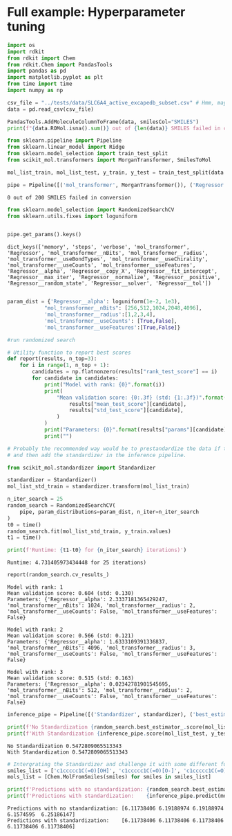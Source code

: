 # Full example: Hyperparameter tuning


```python
import os
import rdkit
from rdkit import Chem
from rdkit.Chem import PandasTools
import pandas as pd
import matplotlib.pyplot as plt
from time import time
import numpy as np

csv_file = "../tests/data/SLC6A4_active_excapedb_subset.csv" # Hmm, maybe better to download directly
data = pd.read_csv(csv_file)

PandasTools.AddMoleculeColumnToFrame(data, smilesCol="SMILES")
print(f"{data.ROMol.isna().sum()} out of {len(data)} SMILES failed in conversion")

from sklearn.pipeline import Pipeline
from sklearn.linear_model import Ridge
from sklearn.model_selection import train_test_split
from scikit_mol.transformers import MorganTransformer, SmilesToMol

mol_list_train, mol_list_test, y_train, y_test = train_test_split(data.ROMol, data.pXC50, random_state=0)

pipe = Pipeline([('mol_transformer', MorganTransformer()), ('Regressor', Ridge())])
```

    0 out of 200 SMILES failed in conversion



```python
from sklearn.model_selection import RandomizedSearchCV
from sklearn.utils.fixes import loguniform
```


```python

pipe.get_params().keys()
```




    dict_keys(['memory', 'steps', 'verbose', 'mol_transformer', 'Regressor', 'mol_transformer__nBits', 'mol_transformer__radius', 'mol_transformer__useBondTypes', 'mol_transformer__useChirality', 'mol_transformer__useCounts', 'mol_transformer__useFeatures', 'Regressor__alpha', 'Regressor__copy_X', 'Regressor__fit_intercept', 'Regressor__max_iter', 'Regressor__normalize', 'Regressor__positive', 'Regressor__random_state', 'Regressor__solver', 'Regressor__tol'])




```python

param_dist = {'Regressor__alpha': loguniform(1e-2, 1e3),
            "mol_transformer__nBits": [256,512,1024,2048,4096],
            'mol_transformer__radius':[1,2,3,4],
            'mol_transformer__useCounts': [True,False],
            'mol_transformer__useFeatures':[True,False]}
```


```python
#run randomized search

# Utility function to report best scores
def report(results, n_top=3):
    for i in range(1, n_top + 1):
        candidates = np.flatnonzero(results["rank_test_score"] == i)
        for candidate in candidates:
            print("Model with rank: {0}".format(i))
            print(
                "Mean validation score: {0:.3f} (std: {1:.3f})".format(
                    results["mean_test_score"][candidate],
                    results["std_test_score"][candidate],
                )
            )
            print("Parameters: {0}".format(results["params"][candidate]))
            print("")
```


```python
# Probably the recommended way would be to prestandardize the data if there's no changes to the transformer, 
# and then add the standardizer in the inference pipeline.

from scikit_mol.standardizer import Standardizer

standardizer = Standardizer()
mol_list_std_train = standardizer.transform(mol_list_train)
```


```python
n_iter_search = 25
random_search = RandomizedSearchCV(
    pipe, param_distributions=param_dist, n_iter=n_iter_search
)
t0 = time()
random_search.fit(mol_list_std_train, y_train.values)
t1 = time()

print(f'Runtime: {t1-t0} for {n_iter_search} iterations)')
```

    Runtime: 4.731405973434448 for 25 iterations)



```python
report(random_search.cv_results_)
```

    Model with rank: 1
    Mean validation score: 0.604 (std: 0.130)
    Parameters: {'Regressor__alpha': 2.3337181365429247, 'mol_transformer__nBits': 1024, 'mol_transformer__radius': 2, 'mol_transformer__useCounts': False, 'mol_transformer__useFeatures': False}
    
    Model with rank: 2
    Mean validation score: 0.566 (std: 0.121)
    Parameters: {'Regressor__alpha': 1.6333109391336837, 'mol_transformer__nBits': 4096, 'mol_transformer__radius': 3, 'mol_transformer__useCounts': False, 'mol_transformer__useFeatures': False}
    
    Model with rank: 3
    Mean validation score: 0.515 (std: 0.163)
    Parameters: {'Regressor__alpha': 0.02342781901545695, 'mol_transformer__nBits': 512, 'mol_transformer__radius': 2, 'mol_transformer__useCounts': False, 'mol_transformer__useFeatures': False}
    



```python
inference_pipe = Pipeline([('Standardizer', standardizer), ('best_estimator', random_search.best_estimator_)])

print(f'No Standardization {random_search.best_estimator_.score(mol_list_test, y_test)}')
print(f'With Standardization {inference_pipe.score(mol_list_test, y_test)}')
```

    No Standardization 0.5472809065513343
    With Standardization 0.5472809065513343



```python
# Intergrating the Standardizer and challenge it with some different forms and salts of benzoic acid
smiles_list = ['c1ccccc1C(=O)[OH]', 'c1ccccc1C(=O)[O-]', 'c1ccccc1C(=O)[O-].[Na+]', 'c1ccccc1C(=O)[O][Na]', 'c1ccccc1C(=O)[O-].C[N+](C)C']
mols_list = [Chem.MolFromSmiles(smiles) for smiles in smiles_list]

print(f'Predictions with no standardization: {random_search.best_estimator_.predict(mols_list)}')
print(f'Predictions with standardization:    {inference_pipe.predict(mols_list)}')
```

    Predictions with no standardization: [6.11738406 6.19188974 6.19188974 6.1574595  6.25186147]
    Predictions with standardization:    [6.11738406 6.11738406 6.11738406 6.11738406 6.11738406]



```python

```
